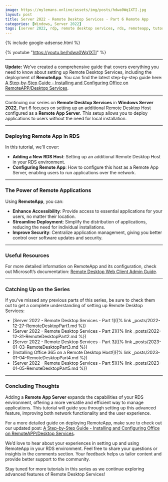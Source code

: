 ```yaml
---
image: https://mylemans.online/assets/img/posts/hdwa0Wq1XTI.jpg
layout: post
title: Server 2022 - Remote Desktop Services - Part 6 Remote App
categories: [Windows, Server 2022]
tags: [server 2022, rdp, remote desktop services, rds, remoteapp, tutorial, youtube, part6]
---
```


{% include google-adsense.html %}

{% youtube "https://youtu.be/hdwa0Wq1XTI" %}

---

**Update:** We’ve created a comprehensive guide that covers everything you need to know about setting up Remote Desktop Services, including the deployment of **RemoteApp**. You can find the latest step-by-step guide here: [A Step-by-Step Guide - Installing and Configuring Office on RemoteAPP/Desktop Services](https://mylemans.online/posts/Remote-Desktop-Services-Part2/).

---

Continuing our series on **Remote Desktop Services** in **Windows Server 2022**, Part 6 focuses on setting up an additional Remote Desktop Host configured as a **Remote App Server**. This setup allows you to deploy applications to users without the need for local installation.

---

### **Deploying Remote App in RDS**

In this tutorial, we'll cover:

- **Adding a New RDS Host**: Setting up an additional Remote Desktop Host in your RDS environment.
- **Configuring Remote App**: How to configure this host as a Remote App Server, enabling users to run applications over the network.

---

### **The Power of Remote Applications**

Using **RemoteApp**, you can:

- **Enhance Accessibility**: Provide access to essential applications for your users, no matter their location.
- **Streamline Deployment**: Simplify the distribution of applications, reducing the need for individual installations.
- **Improve Security**: Centralize application management, giving you better control over software updates and security.

---

### **Useful Resources**

For more detailed information on RemoteApp and its configuration, check out Microsoft’s documentation: [Remote Desktop Web Client Admin Guide](https://learn.microsoft.com/en-us/windows-server/remote/remote-desktop-services/clients/remote-desktop-web-client-admin).

---

### **Catching Up on the Series**

If you've missed any previous parts of this series, be sure to check them out to get a complete understanding of setting up Remote Desktop Services:

- [Server 2022 - Remote Desktop Services - Part 1]({% link _posts/2022-12-27-RemoteDesktopPart1.md %})
- [Server 2022 - Remote Desktop Services - Part 2]({% link _posts/2022-12-31-RemoteDesktopPart2.md %})
- [Server 2022 - Remote Desktop Services - Part 3]({% link _posts/2023-01-03-RemoteDesktopPart3.md %})
- [Installing Office 365 on a Remote Desktop Host!]({% link _posts/2023-01-04-RemoteDesktopPart4.md %})
- [Server 2022 - Remote Desktop Services - Part 5]({% link _posts/2023-01-05-RemoteDesktopPart5.md %})

---

### **Concluding Thoughts**

Adding a **Remote App Server** expands the capabilities of your RDS environment, offering a more versatile and efficient way to manage applications. This tutorial will guide you through setting up this advanced feature, improving both network functionality and the user experience.

For a more detailed guide on deploying RemoteApp, make sure to check out our updated post: [A Step-by-Step Guide - Installing and Configuring Office on RemoteAPP/Desktop Services](https://mylemans.online/posts/Remote-Desktop-Services-Part2/).

We’d love to hear about your experiences in setting up and using RemoteApp in your RDS environment. Feel free to share your questions or insights in the comments section. Your feedback helps us tailor content and provide better support to the community.

Stay tuned for more tutorials in this series as we continue exploring advanced features of Remote Desktop Services!
